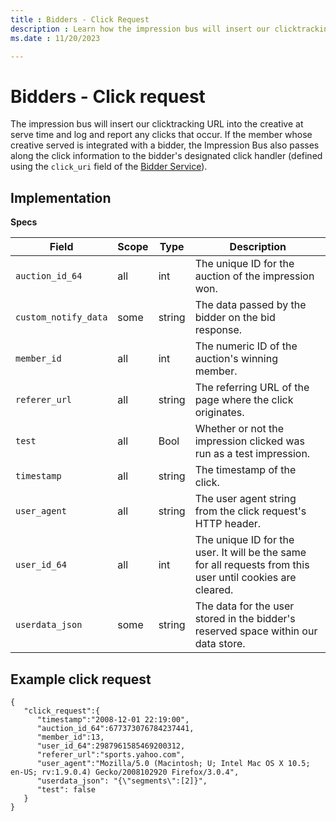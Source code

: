 ```yaml
---
title : Bidders - Click Request
description : Learn how the impression bus will insert our clicktracking URL into the creative at serve time and log and report any clicks that occur. 
ms.date : 11/20/2023

---
```



# Bidders - Click request

The impression bus will insert our clicktracking URL into the creative
at serve time and log and report any clicks that occur. If the member
whose creative served is integrated with a bidder, the Impression Bus
also passes along the click information to the bidder's designated click
handler (defined using the `click_uri` field of the [Bidder Service](bidder-service.md)).



## Implementation

**Specs**

| Field              | Scope | Type   | Description                                                                                                |
|--------------------|-------|--------|------------------------------------------------------------------------------------------------------------|
| `auction_id_64`      | all   | int    | The unique ID for the auction of the impression won.                                                       |
| `custom_notify_data` | some  | string | The data passed by the bidder on the bid response.                                                         |
| `member_id`          | all   | int    | The numeric ID of the auction's winning member.                                                            |
| `referer_url`        | all   | string | The referring URL of the page where the click originates.                                                  |
| `test`               | all   | Bool   | Whether or not the impression clicked was run as a test impression.                                        |
| `timestamp`          | all   | string | The timestamp of the click.                                                                                |
| `user_agent`         | all   | string | The user agent string from the click request's HTTP header.                                                |
| `user_id_64`         | all   | int    | The unique ID for the user. It will be the same for all requests from this user until cookies are cleared. |
| `userdata_json`      | some  | string | The data for the user stored in the bidder's reserved space within our data store.                         |

## Example click request

``` 
{
   "click_request":{
      "timestamp":"2008-12-01 22:19:00",
      "auction_id_64":677373076784237441,
      "member_id":13,
      "user_id_64":2987961585469200312,
      "referer_url":"sports.yahoo.com",
      "user_agent":"Mozilla/5.0 (Macintosh; U; Intel Mac OS X 10.5; en-US; rv:1.9.0.4) Gecko/2008102920 Firefox/3.0.4",
      "userdata_json": "{\"segments\":[2]}",
      "test": false
   }
}
```

